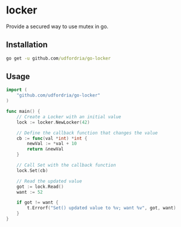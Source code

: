 # locker

Provide a secured way to use mutex in go.

## Installation

```cmd
go get -u github.com/udfordria/go-locker
```

## Usage

```go
import (
	"github.com/udfordria/go-locker"
)

func main() {
	// Create a Locker with an initial value
	lock := locker.NewLocker(42)

	// Define the callback function that changes the value
	cb := func(val *int) *int {
		newVal := *val + 10
		return &newVal
	}

	// Call Set with the callback function
	lock.Set(cb)

	// Read the updated value
	got := lock.Read()
	want := 52

	if got != want {
		t.Errorf("Set() updated value to %v; want %v", got, want)
	}
}
```

